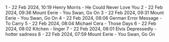 1 - 22 Feb 2024, 10:19	Henry Morris - He Could Never Love You
2 - 22 Feb 2024, 09:36	Mount Eerie - You Swan, Go On
3 - 22 Feb 2024, 09:31	Mount Eerie - You Swan, Go On
4 - 22 Feb 2024, 08:06	German Error Message - To Carry
5 - 22 Feb 2024, 08:04	Michael Cera - Those Days
6 - 22 Feb 2024, 08:02	Kitchen - linger
7 - 22 Feb 2024, 08:01	Elvis Depressedly - hotter sadness
8 - 22 Feb 2024, 07:59	Mount Eerie - You Swan, Go On
